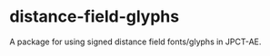 distance-field-glyphs
=====================

A package for using signed distance field fonts/glyphs in JPCT-AE.
